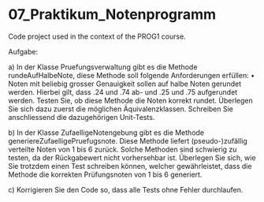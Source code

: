 # 07_Praktikum_Notenprogramm
Code project used in the context of the PROG1 course.

Aufgabe:

a) In der Klasse Pruefungsverwaltung gibt es die Methode rundeAufHalbeNote, diese Methode
soll folgende Anforderungen erfüllen:
• Noten mit beliebig grosser Genauigkeit sollen auf halbe Noten gerundet werden. Hierbei gilt,
dass .24 und .74 ab- und .25 und .75 aufgerundet werden.
Testen Sie, ob diese Methode die Noten korrekt rundet. Überlegen Sie sich dazu zuerst die
möglichen Äquivalenzklassen. Schreiben Sie anschliessend die dazugehörigen Unit-Tests.

b) In der Klasse ZufaelligeNotengebung gibt es die Methode
generiereZufaelligePruefugsnote. Diese Methode liefert (pseudo-)zufällig verteilte Noten von
1 bis 6 zurück. Solche Methoden sind schwierig zu testen, da der Rückgabewert nicht
vorhersehbar ist. Überlegen Sie sich, wie Sie trotzdem einen Test schreiben können, welcher
gewährleistet, dass die Methode die korrekten Prüfungsnoten von 1 bis 6 generiert.

c) Korrigieren Sie den Code so, dass alle Tests ohne Fehler durchlaufen.